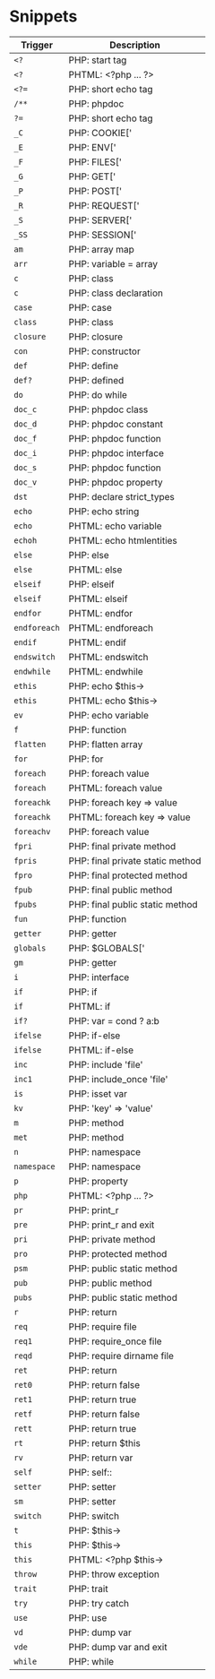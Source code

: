 # Snippets

| Trigger | Description |
| ------- | ----------- |
| `<?` | PHP: start tag |
| `<?` | PHTML: &lt;?php ... ?&gt; |
| `<?=` | PHP: short echo tag |
| `/**` | PHP: phpdoc |
| `?=` | PHP: short echo tag |
| `_C` | PHP: COOKIE['|'] |
| `_E` | PHP: ENV['|'] |
| `_F` | PHP: FILES['|'] |
| `_G` | PHP: GET['|'] |
| `_P` | PHP: POST['|'] |
| `_R` | PHP: REQUEST['|'] |
| `_S` | PHP: SERVER['|'] |
| `_SS` | PHP: SESSION['|'] |
| `am` | PHP: array map |
| `arr` | PHP: variable = array |
| `c` | PHP: class |
| `c` | PHP: class declaration |
| `case` | PHP: case |
| `class` | PHP: class |
| `closure` | PHP: closure |
| `con` | PHP: constructor |
| `def` | PHP: define |
| `def?` | PHP: defined |
| `do` | PHP: do while |
| `doc_c` | PHP: phpdoc class |
| `doc_d` | PHP: phpdoc constant |
| `doc_f` | PHP: phpdoc function |
| `doc_i` | PHP: phpdoc interface |
| `doc_s` | PHP: phpdoc function |
| `doc_v` | PHP: phpdoc property |
| `dst` | PHP: declare strict_types |
| `echo` | PHP: echo string |
| `echo` | PHTML: echo variable |
| `echoh` | PHTML: echo htmlentities |
| `else` | PHP: else |
| `else` | PHTML: else |
| `elseif` | PHP: elseif |
| `elseif` | PHTML: elseif |
| `endfor` | PHTML: endfor |
| `endforeach` | PHTML: endforeach |
| `endif` | PHTML: endif |
| `endswitch` | PHTML: endswitch |
| `endwhile` | PHTML: endwhile |
| `ethis` | PHP: echo $this-&gt; |
| `ethis` | PHTML: echo $this-&gt; |
| `ev` | PHP: echo variable |
| `f` | PHP: function |
| `flatten` | PHP: flatten array |
| `for` | PHP: for |
| `foreach` | PHP: foreach value |
| `foreach` | PHTML: foreach value |
| `foreachk` | PHP: foreach key => value |
| `foreachk` | PHTML: foreach key => value |
| `foreachv` | PHP: foreach value |
| `fpri` | PHP: final private method |
| `fpris` | PHP: final private static method |
| `fpro` | PHP: final protected method |
| `fpub` | PHP: final public method |
| `fpubs` | PHP: final public static method |
| `fun` | PHP: function |
| `getter` | PHP: getter |
| `globals` | PHP: $GLOBALS['|'] |
| `gm` | PHP: getter |
| `i` | PHP: interface |
| `if` | PHP: if |
| `if` | PHTML: if |
| `if?` | PHP: var = cond ? a:b |
| `ifelse` | PHP: if-else |
| `ifelse` | PHTML: if-else |
| `inc` | PHP: include 'file' |
| `inc1` | PHP: include_once 'file' |
| `is` | PHP: isset var |
| `kv` | PHP: 'key' => 'value' |
| `m` | PHP: method |
| `met` | PHP: method |
| `n` | PHP: namespace |
| `namespace` | PHP: namespace |
| `p` | PHP: property |
| `php` | PHTML: &lt;?php ... ?&gt; |
| `pr` | PHP: print_r |
| `pre` | PHP: print_r and exit |
| `pri` | PHP: private method |
| `pro` | PHP: protected method |
| `psm` | PHP: public static method |
| `pub` | PHP: public method |
| `pubs` | PHP: public static method |
| `r` | PHP: return |
| `req` | PHP: require file |
| `req1` | PHP: require_once file |
| `reqd` | PHP: require dirname file |
| `ret` | PHP: return |
| `ret0` | PHP: return false |
| `ret1` | PHP: return true |
| `retf` | PHP: return false |
| `rett` | PHP: return true |
| `rt` | PHP: return $this |
| `rv` | PHP: return var |
| `self` | PHP: self:: |
| `setter` | PHP: setter |
| `sm` | PHP: setter |
| `switch` | PHP: switch |
| `t` | PHP: $this-&gt; |
| `this` | PHP: $this-&gt; |
| `this` | PHTML: &lt;?php $this-&gt;| ?&gt; |
| `throw` | PHP: throw exception |
| `trait` | PHP: trait |
| `try` | PHP: try catch |
| `use` | PHP: use |
| `vd` | PHP: dump var |
| `vde` | PHP: dump var and exit |
| `while` | PHP: while |
